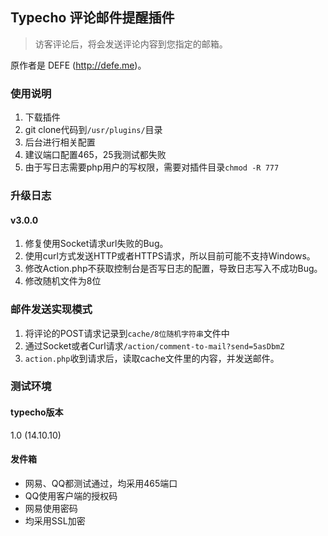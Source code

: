 
## Typecho 评论邮件提醒插件

>访客评论后，将会发送评论内容到您指定的邮箱。

原作者是  DEFE (http://defe.me)。


### 使用说明

1. 下载插件
2. git clone代码到`/usr/plugins/`目录
3. 后台进行相关配置
4. 建议端口配置465，25我测试都失败 
5. 由于写日志需要php用户的写权限，需要对插件目录`chmod -R 777`

### 升级日志

#### v3.0.0 

1. 修复使用Socket请求url失败的Bug。
2. 使用curl方式发送HTTP或者HTTPS请求，所以目前可能不支持Windows。
3. 修改Action.php不获取控制台是否写日志的配置，导致日志写入不成功Bug。
4. 修改随机文件为8位


### 邮件发送实现模式

1. 将评论的POST请求记录到`cache/8位随机字符串`文件中
2. 通过Socket或者Curl请求`/action/comment-to-mail?send=5asDbmZ`
3. `action.php`收到请求后，读取cache文件里的内容，并发送邮件。

### 测试环境

#### typecho版本 

1.0 (14.10.10)

#### 发件箱

- 网易、QQ都测试通过，均采用465端口
- QQ使用客户端的授权码
- 网易使用密码
- 均采用SSL加密


